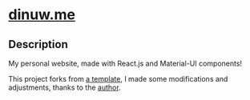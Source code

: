 # [dinuw.me](https://dinuw.me/)  

## Description
My personal website, made with React.js and Material-UI components! 

This project forks from [a template](https://react-resume-template.herokuapp.com/), I made some modifications and adjustments, thanks to the [author](https://github.com/tbakerx).
